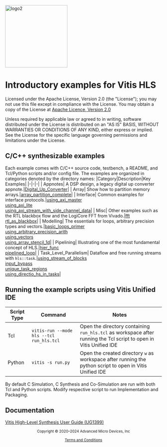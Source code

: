 <img src="./Images/logo2.png" alt="logo2" width="200"/>

# Introductory examples for Vitis HLS

Licensed under the Apache License, Version 2.0 (the "License");
you may not use this file except in compliance with the License.
You may obtain a copy of the License at [Apache Licence, Version 2.0](http://www.apache.org/licenses/LICENSE-2.0)

Unless required by applicable law or agreed to in writing, software
distributed under the License is distributed on an "AS IS" BASIS,
WITHOUT WARRANTIES OR CONDITIONS OF ANY KIND, either express or implied.
See the License for the specific language governing permissions and
limitations under the License.

## C/C++ synthesizable examples

Each example comes with C/C++ source code, testbench, a README, and Tcl/Python scripts and/or config file.
The examples are organized in categories denoted by the directory names:
|Category|Description|Key Examples|
|-|-|-|
| Appnotes| A DSP design, a legacy digital up converter appnote.|[Digital_Up_Converter](https://github.com/Xilinx/Vitis-HLS-Introductory-Examples/tree/master/AppNotes/Digital_Up_Converter)|
| Array| Show how to partition memory arrays.|[array_partition_complete](https://github.com/Xilinx/Vitis-HLS-Introductory-Examples/tree/master/Array/array_partition_complete)|
| Interface| Common examples for interface protocols.|[using_axi_master](https://github.com/Xilinx/Vitis-HLS-Introductory-Examples/tree/master/Interface/Memory/using_axi_master)<br> [using_axi_lite](https://github.com/Xilinx/Vitis-HLS-Introductory-Examples/tree/master/Interface/Register/using_axi_lite)<br> [using_axi_stream_with_side_channel_data](https://github.com/Xilinx/Vitis-HLS-Introductory-Examples/tree/master/Interface/Streaming/using_axi_stream_with_side_channel_data)|
| Misc| Other examples such as the RTL blackbox flow and the LogiCore FFT from Vivado.|[fft](https://github.com/Xilinx/Vitis-HLS-Introductory-Examples/tree/master/Misc/fft)<br> [rtl_as_blackbox](https://github.com/Xilinx/Vitis-HLS-Introductory-Examples/tree/master/Misc/rtl_as_blackbox)|
| Modelling| The essentials for loops, arbitrary precision types and vectors.|[basic_loops_primer](https://github.com/Xilinx/Vitis-HLS-Introductory-Examples/tree/master/Modeling/basic_loops_primer)<br> [using_arbitrary_precision_arith](https://github.com/Xilinx/Vitis-HLS-Introductory-Examples/tree/master/Modeling/using_arbitrary_precision_arith)<br> [using_vectors](https://github.com/Xilinx/Vitis-HLS-Introductory-Examples/tree/master/Modeling/using_vectors)<br> [using_array_stencil_1d](https://github.com/Xilinx/Vitis-HLS-Introductory-Examples/tree/master/Modeling/using_array_stencil_1d)|
| Pipelining| Illustrating one of the most fundamental concept of HLS.|[hier_func](https://github.com/Xilinx/Vitis-HLS-Introductory-Examples/tree/master/Pipelining/Functions/hier_func)<br> [pipelined_loop](https://github.com/Xilinx/Vitis-HLS-Introductory-Examples/tree/master/Pipelining/Loops/pipelined_loop)|
| Task_Level_Parallelism| Dataflow and free running streams with ```hls::task```.|[using_stream_of_blocks](https://github.com/Xilinx/Vitis-HLS-Introductory-Examples/tree/master/Task_level_Parallelism/Control_driven/Channels/using_stream_of_blocks)<br> [input_bypass](https://github.com/Xilinx/Vitis-HLS-Introductory-Examples/tree/master/Task_level_Parallelism/Control_driven/Patterns/input_bypass)<br> [unique_task_regions](https://github.com/Xilinx/Vitis-HLS-Introductory-Examples/tree/master/Task_level_Parallelism/Data_driven/unique_task_regions)<br>[using_directio_hs_in_tasks](https://github.com/Xilinx/Vitis-HLS-Introductory-Examples/tree/master/Task_level_Parallelism/Data_driven/using_directio_hs_in_tasks)|

## Running the example scripts using Vitis Unified IDE

|Script Type|Command|Notes|
|-|-|-|
|Tcl|```vitis-run --mode hls --tcl run_hls.tcl```|Open the directory containing `run_hls.tcl` as workspace after running the Tcl script to open in Vitis Unified IDE|
|Python|```vitis -s run.py```|Open the created directory `w` as workspace after running the python script to open in Vitis Unified IDE|

By default C Simulation, C Synthesis and Co-Simulation are run with both Tcl and Python scripts. Modify respective script to run Implementation and Packaging.

## Documentation

[Vitis High-Level Synthesis User Guide (UG1399)](https://docs.amd.com/r/en-US/ug1399-vitis-hls)

<p class="sphinxhide" align="center"><sub>Copyright © 2020–2024 Advanced Micro Devices, Inc</sub></p>

<p class="sphinxhide" align="center"><sup><a href="https://www.amd.com/en/corporate/copyright">Terms and Conditions</a></sup></p>
